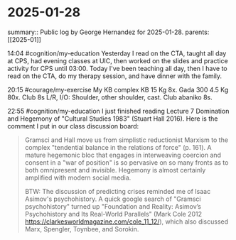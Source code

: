 #  2025-01-28

summary:: Public log by George Hernandez for 2025-01-28.
parents: [[2025-01]]

14:04 #cognition/my-education Yesterday I read on the CTA, taught all day at CPS, had evening classes at UIC, then worked on the slides and practice activity for CPS until 03:00. Today I've been teaching all day, then I have to read on the CTA, do my therapy session, and have dinner with the family.

20:15 #courage/my-exercise My KB complex KB 15 Kg 8x. Gada 300 4.5 Kg 80x. Club 8s L/R, I/O: Shoulder, other shoulder, cast. Club abaniko 8s.

22:55 #cognition/my-education I just finished reading Lecture 7 Domination and Hegemony  of "Cultural Studies 1983" (Stuart Hall 2016). Here is the comment I put in our class discussion board:
> Gramsci and Hall move us from simplistic reductionist Marxism to the complex "tendential balance in the relations of force" (p. 161). A mature hegemonic bloc that engages in interweaving coercion and consent in a "war of position" is so pervasive on so many fronts as to both omnipresent and invisible. Hegemony is almost certainly amplified with modern social media.
> 
> BTW: The discussion of predicting crises reminded me of Isaac Asimov's psychohistory. A quick google search of "Gramsci psychohistory" turned up "Foundation and Reality: Asimov’s Psychohistory and Its Real-World Parallels" (Mark Cole 2012 https://clarkesworldmagazine.com/cole_11_12/), which also discussed Marx, Spengler, Toynbee, and Sorokin.